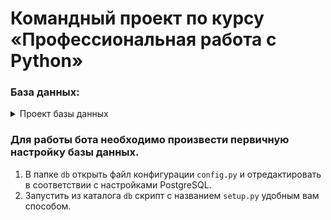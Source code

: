 # Командный проект по курсу «Профессиональная работа с Python»

### База данных:

<details>
  <summary> Проект базы данных</summary>
  ![image](https://github.com/MarinaZabolotskikh/VKBotProject/blob/db/diagram/db.png)
</details>

### Для работы бота необходимо произвести первичную настройку базы данных.
1. В папке `db` открыть файл конфигурации `config.py` и отредактировать в соответствии с настройками PostgreSQL.
2. Запустить из каталога `db` скрипт с названием `setup.py` удобным вам способом.
